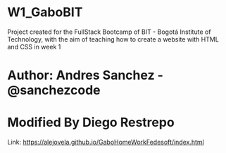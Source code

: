 # W1_GaboBIT
 Project created for the FullStack Bootcamp of BIT - Bogotá Institute of Technology, with the aim of teaching how to create a website with HTML and CSS in week 1
# Author: Andres Sanchez - @sanchezcode

# Modified By Diego Restrepo
Link: https://alejovela.github.io/GaboHomeWorkFedesoft/index.html
